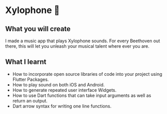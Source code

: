 # Xylophone 🎹

## What you will create

I made a music app that plays Xylophone sounds. For every Beethoven out there, this will let you unleash your musical talent where ever you are.


## What I learnt

- How to incorporate open source libraries of code into your project using Flutter Packages.
- How to play sound on both iOS and Android.
- How to generate repeated user interface Widgets.
- How to use Dart functions that can take input arguments as well as return an output.
- Dart arrow syntax for writing one line functions.


